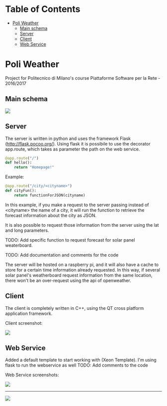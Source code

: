 Table of Contents
=================

   * [Poli Weather](#poli-weather)
      * [Main schema](#main-schema)
      * [Server](#server)
      * [Client](#client)
      * [Web Service](#web-service)


# Poli Weather

Project for Politecnico di Milano's course Piattaforme Software per la Rete - 2016/2017


##  Main schema
![](http://i.imgur.com/kJozWxv.png)

##  Server

The server is written in python and uses the framework Flask (http://flask.pocoo.org/). Using flask it is possibile to use the decorator app.route, which takes as parameter the path on the web service.

```python
@app.route("/")
def hello():
    return "Homepage!"
```

Example:

```python
@app.route("/city/<cityname>")
def cityFun():
    return functionForJSON(cityname)
```
In this example, if you make a request to the server passing instead of \<cityname\> the name of a city, it will run the function to retrieve the forecast information about the city as JSON.

It is also possible to request those information from the server using the lat and long parameters.

TODO: Add specific function to request forecast for solar panel weaterboard. 

TODO: Add documentation and comments for the code 

The server will be hosted on a raspberry pi, and it will also have a cache to store for a certain time information already requested. In this way, if several solar panel's weatherboard request information from the same location, there won't be an over-request using the api of openweather. 

##  Client

The client is completely written in C++, using the QT cross platform application framework.

Client screenshot:

![](http://i.imgur.com/Bui5uBc.png)

##  Web Service

Added a default template to start working with (Xeon Template). I'm using flask to run the webservice as well
TODO: Add comments to the code

Web Service screenshots:

![](http://i.imgur.com/EgxQHKg.png)

---

![](https://s17.postimg.org/7cbxdcyal/pw_screen.png)
